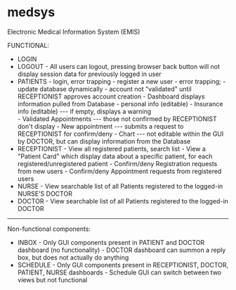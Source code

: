 # medsys
Electronic Medical Information System (EMIS)

FUNCTIONAL:
- LOGIN
- LOGOUT
           - All users can logout, pressing browser back button will not display session data for previously logged in user
- PATIENTS
           - login, error trapping
           - register a new user
                     - error trapping; 
                     - update database dynamically
                     - account not "validated" until RECEPTIONIST approves account creation
           - Dashboard displays information pulled from Database
                     - personal info (editable)
                     - Insurance info (editable) --- if empty, displays a warning  
                     - Validated Appointments --- those not confirmed by RECEPTIONIST don't display
                     - New appointment --- submits a request to RECEPTIONIST for confirm/deny
                     - Chart --- not editable within the GUI by DOCTOR, but can display information from the Database
- RECEPTIONIST
             - View all registered patients, search list
             - View a "Patient Card" which display data about a specific patient, for each registered/unregistered patient
             - Confirm/deny Registration requests from new users
             - Confirm/deny Appointment requests from registered users
- NURSE
             - View searchable list of all Patients registered to the logged-in NURSE'S DOCTOR
- DOCTOR
             - View searchable list of all Patients registered to the logged-in DOCTOR
------------------------------------------------------------------------------------------------------------
Non-functional components:

- INBOX
          - Only GUI components present in PATIENT and DOCTOR dashboard (no functionality)
                        - DOCTOR dashboard can summon a reply box, but does not actually do anything
- SCHEDULE
           - Only GUI components present in RECEPTIONIST, DOCTOR, PATIENT, NURSE dashboards
                         - Schedule GUI can switch between two views but not functional
